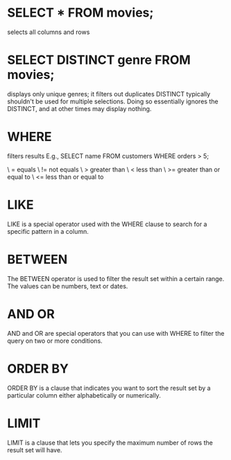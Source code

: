 # SELECT * FROM movies;
selects all columns and rows

# SELECT DISTINCT genre FROM movies;
displays only unique genres; it filters out duplicates
  DISTINCT typically shouldn't be used for multiple selections. Doing so essentially ignores the DISTINCT, and at other times may display nothing.

# WHERE
filters results
  E.g., SELECT name
        FROM customers
        WHERE orders > 5;

\  = equals
\  != not equals
\  > greater than
\  < less than
\  >= greater than or equal to
\  <= less than or equal to


# LIKE
LIKE is a special operator used with the WHERE clause to search for a specific pattern in a column.

# BETWEEN
The BETWEEN operator is used to filter the result set within a certain range. The values can be numbers, text or dates.

# AND OR
AND and OR are special operators that you can use with WHERE to filter the query on two or more conditions.

# ORDER BY
ORDER BY is a clause that indicates you want to sort the result set by a particular column either alphabetically or numerically.

# LIMIT
LIMIT is a clause that lets you specify the maximum number of rows the result set will have.
